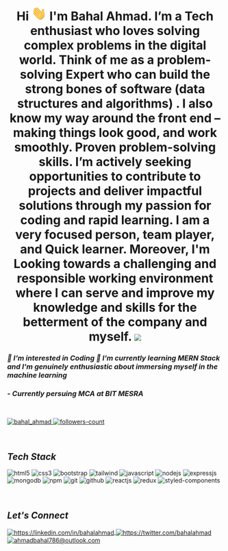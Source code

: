 <!----------------------------------- Heading Section ------------------------------------>
<h1 align="center">
    Hi
    <img src="https://raw.githubusercontent.com/ABSphreak/ABSphreak/master/gifs/Hi.gif" width="35">
    I'm Bahal Ahmad. I’m a Tech enthusiast who loves solving complex problems in the digital world. Think of me as a problem-solving Expert
who can build the strong bones of software (data structures and algorithms) . I also know my way around the front end –
making things look good, and work smoothly. Proven problem-solving skills. I’m actively seeking opportunities to contribute
to projects and deliver impactful solutions through my passion for coding and rapid learning. I am a very focused person, team player, and Quick learner. Moreover, I'm Looking towards a challenging and responsible working environment where I can serve and improve my knowledge and skills for the betterment of the company and myself.
    <img src="https://camo.githubusercontent.com/d3359cb00ab0b5ed8f2e1fe3fceb4fbaf3b614340f8c0db99c17b9f50b351770/68747470733a2f2f656d6f6a69732e736c61636b6d6f6a69732e636f6d2f656d6f6a69732f696d616765732f313533313834393433302f343234362f626c6f622d73756e676c61737365732e6769663f31353331383439343330" width="35">
</h1>



<!----------------------------------- About Section ------------------------------------>

<h3>
    <i>
👀 I’m interested in Coding 
🌱 I’m currently learning MERN Stack and I'm genuinely enthusiastic about immersing myself in the machine learning</i>
</h3>

<h3>
    <i>- Currently persuing MCA  at BIT MESRA </i>
</h3>
<br>



<!----------------------------------- Profile View Section ------------------------------------>

<p align="left">
    <a href="https://github.com/bahalahmad">
        <img src="https://komarev.com/ghpvc/?username=bahalahmad&label=Profile%20views&color=0e75b6&style=flat" alt="bahal_ahmad" />
    </a>
    <a href="https://github.com/bahalahmad"?tab=followers">
        <img src="https://img.shields.io/github/followers/bahalahmad?label=Followers&style=social" alt="followers-count">
    </a>
</p>
<br>



<!----------------------------------- Tech Stack Section ------------------------------------>

<h2><i>Tech Stack</i></h2>

<p>
    <img src="https://img.shields.io/badge/HTML5-E34F26?style=for-the-badge&logo=html5&logoColor=white" alt="html5" />
    <img src="https://img.shields.io/badge/CSS3-1572B6?style=for-the-badge&logo=css3&logoColor=white" alt="css3" />
    <img src="https://img.shields.io/badge/Bootstrap-563D7C?style=for-the-badge&logo=bootstrap&logoColor=white" alt="bootstrap" />
    <img src="https://img.shields.io/badge/Tailwind_CSS-38B2AC?style=for-the-badge&logo=tailwind-css&logoColor=white" alt="tailwind" />
    <img src="https://img.shields.io/badge/JavaScript-323330?style=for-the-badge&logo=javascript&logoColor=F7DF1E" alt="javascript" />
    <img src="https://img.shields.io/badge/Node.js-339933?style=for-the-badge&logo=nodedotjs&logoColor=white" alt="nodejs" />
    <img src="https://img.shields.io/badge/Express.js-000000?style=for-the-badge&logo=express&logoColor=white" alt="expressjs" />
    <img src="https://img.shields.io/badge/MongoDB-4EA94B?style=for-the-badge&logo=mongodb&logoColor=white" alt="mongodb" />
    <img src="https://img.shields.io/badge/npm-CB3837?style=for-the-badge&logo=npm&logoColor=white" alt="npm" />
    <img src="https://img.shields.io/badge/Git-f44d27?style=for-the-badge&logo=git&logoColor=white" alt="git" />
    <img src="https://img.shields.io/badge/GitHub-100000?style=for-the-badge&logo=github&logoColor=white" alt="github" />
    <img src="https://img.shields.io/badge/React-20232A?style=for-the-badge&logo=react&logoColor=61DAFB" alt="reactjs" />
    <img src="https://img.shields.io/badge/Redux-593D88?style=for-the-badge&logo=redux&logoColor=white" alt="redux" />
    <img src="https://img.shields.io/badge/styled--components-DB7093?style=for-the-badge&logo=styled-components&logoColor=white" alt="styled-components" />
</p>
<br>



<!----------------------------------- Project Section ------------------------------------>



<!----------------------------------- Social Media Links Section ------------------------------------>

<h2><i>Let's Connect</i></h2>


<p align="left">
    <a href="https://www.linkedin.com/in/bahal-ahmad-4723601a7">
        <img align="center" src="https://img.shields.io/badge/LinkedIn-0077B5?style=for-the-badge&logo=linkedin&logoColor=white" alt="https://linkedin.com/in/bahalahmad" />
    </a>
    <a href="https://twitter.com/its_bahal?t=2SJAVpH_GXfgFvvCeC4omg&s=09">
        <img align="center" src="https://img.shields.io/badge/Twitter-1DA1F2?style=for-the-badge&logo=twitter&logoColor=white" alt="https://twitter.com/bahalahmad" />
    </a>
    </a>
    <a title="ahmadbahal786@outlook.com" href="mailto:ahmadbahal786@outlook.com">
        <img align="center" src="https://img.shields.io/badge/Gmail-D14836?style=for-the-badge&logo=gmail&logoColor=white" alt="ahmadbahal786@outlook.com" />
    </a>
</p>
<br>




